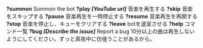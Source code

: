 **?summon** Summon the bot
**?play *[YouTube url]*** 音楽を再生する
**?skip** 音楽をスキップする
**?pause** 音楽再生を一時停止する
**?resume** 音楽再生を再開する
**?stop** 音楽を停止し、キューをクリアする
**?leave** botを退室させる
**?help** コマンド一覧
**?bug *[Describe the issue]*** Report a bug
10分以上の曲は再生しないようにしてください。ずっと真夜中に彷徨うことがあるから。
